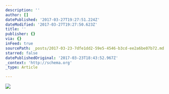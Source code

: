 ```yaml
---
description: ''
author: []
datePublished: '2017-03-27T19:27:51.224Z'
dateModified: '2017-03-27T19:27:50.623Z'
title: ''
publisher: {}
via: {}
inFeed: true
sourcePath: _posts/2017-03-23-7dfe1dd2-59e5-4546-b3cd-ee2a6be07b72.md
starred: false
datePublishedOriginal: '2017-03-23T18:43:52.967Z'
_context: 'http://schema.org'
_type: Article

---
```

![](https://the-grid-user-content.s3-us-west-2.amazonaws.com/86850f9c-d888-4932-9cce-ed1907410f00.png)